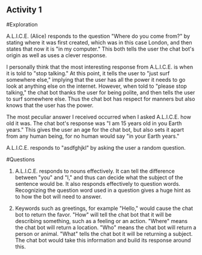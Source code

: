 ## Activity 1

#Exploration

A.L.I.C.E. (Alice) responds to the question "Where do you come from?" by stating where it was first created, which was in this case London, and then states that now it is "in my computer." This both tells the user the chat bot's origin as well as uses a clever response.

I personally think that the most interesting response from A.L.I.C.E. is when it is told to "stop talking." At this point, it tells the user to "just surf somewhere else," implying that the user has all the power it needs to go look at anything else on the internet. However, when told to "please stop talking," the chat bot thanks the user for being polite, and then tells the user to surf somewhere else. Thus the chat bot has respect for manners but also knows that the user has the power.

The most peculiar answer I received occurred when I asked A.L.I.C.E. how old it was. The chat bot's response was "I am 15 years old in you Earth years." This gives the user an age for the chat bot, but also sets it apart from any human being, for no human would say "in your Earth years."

A.L.I.C.E. responds to "asdfghjkl" by asking the user a random question.

#Questions

1. A.L.I.C.E. responds to nouns effectively. It can tell the difference between "you" and "I," and thus can decide what the subject of the sentence would be. It also responds effectively to question words. Recognizing the question word used in a question gives a huge hint as to how the bot will need to answer.

2. Keywords such as greetings, for example "Hello," would cause the chat bot to return the favor. "How" will tell the chat bot that it will be describing something, such as a feeling or an action. "Where" means the chat bot will return a location. "Who" means the chat bot will return a person or animal. "What" tells the chat bot it will be returning a subject. The chat bot would take this information and build its response around this.
